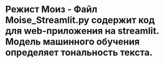 # Режист Моиз - Файл Moise_Streamlit.py содержит код для web-приложения на streamlit. Модель машинного обучения определяет тональность текста.

